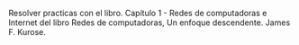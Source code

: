Resolver practicas con el libro. Capítulo 1 - Redes de computadoras e Internet del libro Redes de computadoras, Un enfoque descendente. James F. Kurose.
